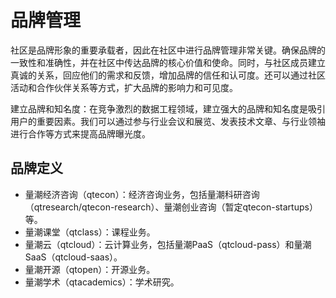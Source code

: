 # 品牌管理

社区是品牌形象的重要承载者，因此在社区中进行品牌管理非常关键。确保品牌的一致性和准确性，并在社区中传达品牌的核心价值和使命。同时，与社区成员建立真诚的关系，回应他们的需求和反馈，增加品牌的信任和认可度。还可以通过社区活动和合作伙伴关系等方式，扩大品牌的影响力和可见度。

建立品牌和知名度：在竞争激烈的数据工程领域，建立强大的品牌和知名度是吸引用户的重要因素。我们可以通过参与行业会议和展览、发表技术文章、与行业领袖进行合作等方式来提高品牌曝光度。

## 品牌定义

- 量潮经济咨询（qtecon）：经济咨询业务，包括量潮科研咨询（qtresearch/qtecon-research）、量潮创业咨询（暂定qtecon-startups）等。
- 量潮课堂（qtclass）：课程业务。
- 量潮云（qtcloud）：云计算业务，包括量潮PaaS（qtcloud-pass）和量潮SaaS（qtcloud-saas）。
- 量潮开源（qtopen）：开源业务。
- 量潮学术（qtacademics）：学术研究。
